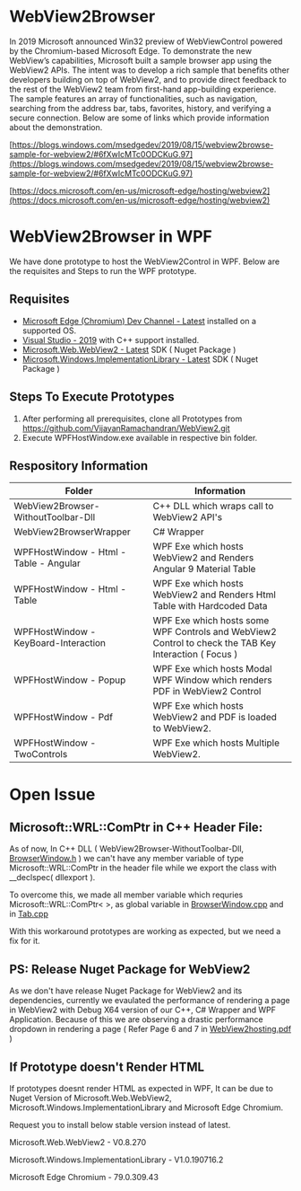 
#  WebView2Browser

In 2019 Microsoft announced Win32 preview of WebViewControl powered by the Chromium-based Microsoft Edge. To demonstrate the new WebView’s capabilities, Microsoft built a sample browser app using the WebView2 APIs. The intent was to develop a rich sample that benefits other developers building on top of WebView2, and to provide direct feedback to the rest of the WebView2 team from first-hand app-building experience. The sample features an array of functionalities, such as navigation, searching from the address bar, tabs, favorites, history, and verifying a secure connection. Below are some of links which provide information about the demonstration.

[https://blogs.windows.com/msedgedev/2019/08/15/webview2browse-sample-for-webview2/#6fXwIcMTc0ODCKuG.97](https://blogs.windows.com/msedgedev/2019/08/15/webview2browse-sample-for-webview2/#6fXwIcMTc0ODCKuG.97)

[https://docs.microsoft.com/en-us/microsoft-edge/hosting/webview2](https://docs.microsoft.com/en-us/microsoft-edge/hosting/webview2)

#  WebView2Browser in WPF

We have done prototype to host the WebView2Control in WPF. Below are the requisites and Steps to run the WPF prototype.

##  Requisites

-   [Microsoft Edge (Chromium) Dev Channel - Latest](https://www.microsoftedgeinsider.com/en-us/download/)  installed on a supported OS.
-   [Visual Studio - 2019](https://visualstudio.microsoft.com/vs/)  with C++ support installed.
-   [Microsoft.Web.WebView2 - Latest](https://www.nuget.org/packages/Microsoft.Web.WebView2) SDK ( Nuget Package )
-   [Microsoft.Windows.ImplementationLibrary - Latest](https://www.nuget.org/packages/Microsoft.Windows.ImplementationLibrary) SDK ( Nuget Package )

##  Steps To Execute Prototypes

1. After performing all prerequisites, clone all Prototypes from https://github.com/VijayanRamachandran/WebView2.git
2. Execute WPFHostWindow.exe available in respective bin folder.

##  Respository Information

| Folder| Information |
|--|--|
| WebView2Browser-WithoutToolbar-Dll|  C++ DLL which wraps call to WebView2 API's |	
| WebView2BrowserWrapper |  C# Wrapper |	
| WPFHostWindow - Html - Table - Angular | WPF Exe which hosts WebView2 and Renders Angular 9 Material Table |
| WPFHostWindow - Html - Table | WPF Exe which hosts WebView2 and Renders Html Table with Hardcoded Data |
| WPFHostWindow - KeyBoard-Interaction | WPF Exe which hosts some WPF Controls and WebView2 Control to check the TAB Key Interaction ( Focus ) |
| WPFHostWindow - Popup | WPF Exe which hosts Modal WPF Window which renders PDF in WebView2 Control |
| WPFHostWindow - Pdf | WPF Exe which hosts WebView2 and PDF is loaded to WebView2. |
| WPFHostWindow - TwoControls | WPF Exe which hosts Multiple WebView2. |

# Open Issue

##  Microsoft::WRL::ComPtr in C++ Header File:
As of now, In C++ DLL ( WebView2Browser-WithoutToolbar-Dll, [BrowserWindow.h](https://github.com/VijayanRamachandran/WebView2/blob/master/WebView2Browser-WithoutToolbar-Dll/WebView2Browser-Master/BrowserWindow.h) ) we can't have any member variable of type Microsoft::WRL::ComPtr<IWebView2Environment> in the header file while we export the class with  __declspec( dllexport ).
  
To overcome this, we made all member variable which requries Microsoft::WRL::ComPtr< >, as global variable in [BrowserWindow.cpp](https://github.com/VijayanRamachandran/WebView2/blob/master/WebView2Browser-WithoutToolbar-Dll/WebView2Browser-Master/BrowserWindow.cpp) and in [Tab.cpp](https://github.com/VijayanRamachandran/WebView2/blob/master/WebView2Browser-WithoutToolbar-Dll/WebView2Browser-Master/Tab.cpp)

With this workaround prototypes are working as expected, but we need a fix for it.

## PS: Release Nuget Package for WebView2
As we don't have release Nuget Package for WebView2 and its dependencies, currently we evaulated the performance of rendering a page in WebView2 with Debug X64 version of our C++, C# Wrapper and WPF Application. Because of this we are observing a drastic performance dropdown in rendering a page ( Refer Page 6 and 7 in [WebView2hosting.pdf](https://github.com/VijayanRamachandran/WebView2/blob/master/Webview2hosting.pdf) )

## If Prototype doesn't Render HTML
If prototypes doesnt render HTML as expected in WPF, It can be due to Nuget Version of Microsoft.Web.WebView2, Microsoft.Windows.ImplementationLibrary and Microsoft Edge Chromium.

Request you to install below stable version instead of latest.

Microsoft.Web.WebView2 - V0.8.270

Microsoft.Windows.ImplementationLibrary - V1.0.190716.2

Microsoft Edge Chromium - 79.0.309.43
